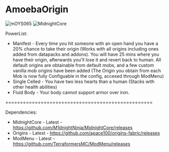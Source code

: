 # AmoebaOrigin
![mOYS065](https://user-images.githubusercontent.com/66085821/139559188-eb49fd20-4297-4171-a897-39dc8490ab65.PNG)
![MidnightCore](https://user-images.githubusercontent.com/66085821/169952390-d29c380f-fe0c-4cfe-bf4b-7d18ee779d9e.png)

PowerList:
 - Manifest - Every time you hit someone with an open hand you have a 20% chance to take their origin (Works with all origins including ones added from datapacks and addons). You will have 25 mins where you have their origin, afterwards you'll lose it and revert back to human. All default origins are obtainable from default mobs, and a few custom vanilla mob origins have been added (The Origin you obtain from each Mob is now fully Configuable in the config, accesed through ModMenu)
 - Single Celled - You have two less hearts than a human (Stacks with other health abilities)
 - Fluid Body - Your body cannot support armor over iron.
 
==================================================

Dependencies:

 - MidnightCore - Latest - https://github.com/M1dnightNinja/MidnightCore/releases
 - Origins - Latest - https://github.com/apace100/origins-fabric/releases
 - ModMenu - Latest - https://github.com/TerraformersMC/ModMenu/releases
